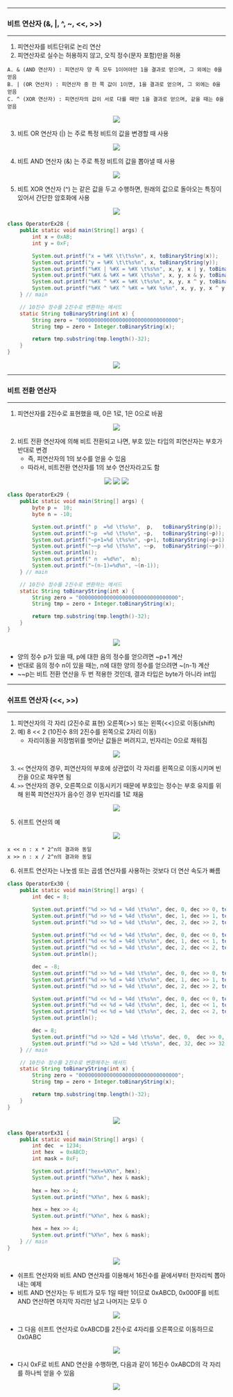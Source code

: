 -----
### 비트 연산자 (&, |, ^, ~, <<, >>)
-----
1. 피연산자를 비트단위로 논리 연산
2. 피연산자로 실수는 허용하지 않고, 오직 정수(문자 포함)만을 허용
```
A. & (AND 연산자) : 피연산자 양 족 모두 1이어야만 1을 결과로 얻으며, 그 외에는 0을 얻음
B. | (OR 연산자) : 피연산자 중 한 쪽 값이 1이면, 1을 결과로 얻으며, 그 외에는 0을 얻음
C. ^ (XOR 연산자) : 피연산자의 값이 서로 다를 때만 1을 결과로 얻으며, 같을 때는 0을 얻음
```
<div align="center">
<img src="https://github.com/sooyounghan/HTTP/assets/34672301/6bc135a2-0971-45d5-99a0-346948b87fe1">
</div>

3. 비트 OR 연산자 (|) 는 주로 특정 비트의 값을 변경할 때 사용
<div align="center">
<img src="https://github.com/sooyounghan/HTTP/assets/34672301/79d30d7f-b96c-4ce0-8878-bb3d6687d222">
</div>

4. 비트 AND 연산자 (&) 는 주로 특정 비트의 값을 뽑아낼 때 사용
<div align="center">
<img src="https://github.com/sooyounghan/HTTP/assets/34672301/51db3af9-5d4a-4ad2-a704-cfec502081cd">
</div>

5. 비트 XOR 연산자 (^) 는 같은 값을 두고 수행하면, 원래의 값으로 돌아오는 특징이 있어서 간단한 암호화에 사용
<div align="center">
<img src="https://github.com/sooyounghan/HTTP/assets/34672301/85450820-764c-4668-8344-dab0e07cd70b">
</div>

```java
class OperatorEx28 {
	public static void main(String[] args) { 
		int x = 0xAB;
		int y = 0xF;

		System.out.printf("x = %#X \t\t%s%n", x, toBinaryString(x));
		System.out.printf("y = %#X \t\t%s%n", x, toBinaryString(y));
		System.out.printf("%#X | %#X = %#X \t%s%n", x, y, x | y, toBinaryString(x | y));
		System.out.printf("%#X & %#X = %#X \t%s%n", x, y, x & y, toBinaryString(x & y));
		System.out.printf("%#X ^ %#X = %#X \t%s%n", x, y, x ^ y, toBinaryString(x ^ y));
		System.out.printf("%#X ^ %#X ^ %#X = %#X %s%n", x, y, y, x ^ y ^ y, toBinaryString(x ^ y ^ y));
	} // main

	// 10진수 정수를 2진수로 변환하는 메서드
	static String toBinaryString(int x) {
		String zero = "00000000000000000000000000000000";
		String tmp = zero + Integer.toBinaryString(x);

		return tmp.substring(tmp.length()-32);
	}
}
```
<div align="center">
<img src="https://github.com/sooyounghan/HTTP/assets/34672301/55516da1-9d5a-4ca9-a998-4ce69c1505bb">
</div>

-----
### 비트 전환 연산자
-----
1. 피연산자를 2진수로 표현했을 때, 0은 1로, 1은 0으로 바꿈
<div align="center">
<img src="https://github.com/sooyounghan/HTTP/assets/34672301/f05c45e9-b740-4cd6-8fa5-23c8de2e81e9">
</div>

2. 비트 전환 연산자에 의해 비트 전환되고 나면, 부호 있는 타입의 피연산자는 부호가 반대로 변경
   - 즉, 피연산자의 1의 보수를 얻을 수 있음
   - 따라서, 비트전환 연산자를 1의 보수 연산자라고도 함
<div align="center">
<img src="https://github.com/sooyounghan/HTTP/assets/34672301/56b74f95-a1f1-4b91-9ce5-f6f956b29ecd">
<img src="https://github.com/sooyounghan/HTTP/assets/34672301/38cd5f1e-2760-4d26-8a94-47494f059894">
<img src="https://github.com/sooyounghan/HTTP/assets/34672301/cd244743-1595-4772-90b8-968e558f76f5">
</div>

```java
class OperatorEx29 {
	public static void main(String[] args) {
		byte p =  10;
		byte n = -10;

		System.out.printf(" p  =%d \t%s%n",  p,   toBinaryString(p));
		System.out.printf("~p  =%d \t%s%n", ~p,   toBinaryString(~p));
		System.out.printf("~p+1=%d \t%s%n", ~p+1, toBinaryString(~p+1));
		System.out.printf("~~p =%d \t%s%n", ~~p,  toBinaryString(~~p));
		System.out.println();
		System.out.printf(" n  =%d%n",  n);	
		System.out.printf("~(n-1)=%d%n", ~(n-1));
	} // main

	// 10진수 정수를 2진수로 변환하는 메서드
	static String toBinaryString(int x) {
		String zero = "00000000000000000000000000000000";
		String tmp = zero + Integer.toBinaryString(x);

		return tmp.substring(tmp.length()-32);
	}
}
```
<div align="center">
<img src="https://github.com/sooyounghan/HTTP/assets/34672301/5c68019f-6062-4a72-bf20-f9f2e82628ce">
</div>

  - 양의 정수 p가 있을 때, p에 대한 음의 정수를 얻으려면 ~p+1 계산
  - 반대로 음의 정수 n이 있을 때는, n에 대한 양의 정수를 얻으려면 ~(n-1) 계산
  - ~~p는 비트 전환 연산을 두 번 적용한 것인데, 결과 타입은 byte가 아니라 int임

-----
### 쉬프트 연산자 (<<, >>)
-----
1. 피연산자의 각 자리 (2진수로 표현) 오른쪽(>>) 또는 왼쪽(<<)으로 이동(shift)
2. 예) 8 << 2 (10진수 8의 2진수를 왼쪽으로 2자리 이동)
   - 자리이동을 저장범위를 벗어난 값들은 버려지고, 빈자리는 0으로 채워짐
<div align="center">
<img src="https://github.com/sooyounghan/HTTP/assets/34672301/fa5c9ee3-3a5d-49ea-bf43-215b08430dfe">
</div>

3. ```<<``` 연산자의 경우, 피연산자의 부호에 상관없이 각 자리를 왼쪽으로 이동시키며 빈칸을 0으로 채우면 됨
4. ```>>``` 연산자의 경우, 오른쪽으로 이동시키기 때문에 부호있는 정수는 부호 유지를 위해 왼쪽 피연산자가 음수인 경우 빈자리를 1로 채움
<div align="center">
<img src="https://github.com/sooyounghan/HTTP/assets/34672301/d03c072b-d08d-44e6-b391-09ff9d8bdafb">
</div>   

5. 쉬프트 연산의 예
<div align="center">
<img src="https://github.com/sooyounghan/HTTP/assets/34672301/dc3cc47f-5728-4452-9de5-9abdc02a7d31">
</div>   

```
x << n : x * 2^n의 결과와 동일
x >> n : x / 2^n의 결과와 동일
```

6. 쉬프트 연산자는 나눗셈 또는 곱셈 연산자를 사용하는 것보다 더 연산 속도가 빠름

```java
class OperatorEx30 {
	public static void main(String[] args) {
		int dec = 8;

		System.out.printf("%d >> %d = %4d \t%s%n", dec, 0, dec >> 0, toBinaryString(dec >> 0));
		System.out.printf("%d >> %d = %4d \t%s%n", dec, 1, dec >> 1, toBinaryString(dec >> 1));
		System.out.printf("%d >> %d = %4d \t%s%n", dec, 2, dec >> 2, toBinaryString(dec >> 2));

		System.out.printf("%d << %d = %4d \t%s%n", dec, 0, dec << 0, toBinaryString(dec << 0));
		System.out.printf("%d << %d = %4d \t%s%n", dec, 1, dec << 1, toBinaryString(dec << 1));
		System.out.printf("%d << %d = %4d \t%s%n", dec, 2, dec << 2, toBinaryString(dec << 2));
		System.out.println();

		dec = -8;
		System.out.printf("%d >> %d = %4d \t%s%n", dec, 0, dec >> 0, toBinaryString(dec >> 0));
		System.out.printf("%d >> %d = %4d \t%s%n", dec, 1, dec >> 1, toBinaryString(dec >> 1));
		System.out.printf("%d >> %d = %4d \t%s%n", dec, 2, dec >> 2, toBinaryString(dec >> 2));

		System.out.printf("%d << %d = %4d \t%s%n", dec, 0, dec << 0, toBinaryString(dec << 0));
		System.out.printf("%d << %d = %4d \t%s%n", dec, 1, dec << 1, toBinaryString(dec << 1));
		System.out.printf("%d << %d = %4d \t%s%n", dec, 2, dec << 2, toBinaryString(dec << 2));
		System.out.println();

		dec = 8;
		System.out.printf("%d >> %2d = %4d \t%s%n", dec, 0,  dec >> 0,  toBinaryString(dec << 2));
		System.out.printf("%d >> %2d = %4d \t%s%n", dec, 32, dec >> 32, toBinaryString(dec << 2));
	} // main

	// 10진수 정수를 2진수로 변환해주는 메서드
	static String toBinaryString(int x) {
		String zero = "00000000000000000000000000000000";
		String tmp = zero + Integer.toBinaryString(x);

		return tmp.substring(tmp.length()-32);
	}
}
```
<div align="center">
<img src="https://github.com/sooyounghan/HTTP/assets/34672301/d9330419-398c-4ff8-83ff-4b72700f39ba">
</div>

```java
class OperatorEx31 {
	public static void main(String[] args) {
		int dec  = 1234; 
		int hex  = 0xABCD;
		int mask = 0xF;

		System.out.printf("hex=%X%n", hex);
		System.out.printf("%X%n", hex & mask);
		
		hex = hex >> 4;
		System.out.printf("%X%n", hex & mask);

		hex = hex >> 4;
		System.out.printf("%X%n", hex & mask);

		hex = hex >> 4;
		System.out.printf("%X%n", hex & mask);
	} // main
}
```
<div align="center">
<img src="https://github.com/sooyounghan/HTTP/assets/34672301/f6709c6d-8110-4769-8a16-b6c6380cbc9a">
</div>

  - 쉬프트 연산자와 비트 AND 연산자를 이용해서 16진수를 끝에서부터 한자리씩 뽑아내는 예제
  - 비트 AND 연산자는 두 비트가 모두 1일 때만 1이므로 0xABCD, 0x000F를 비트 AND 연산하면 마지막 자리만 남고 나머지는 모두 0
<div align="center">
<img src="https://github.com/sooyounghan/HTTP/assets/34672301/608e0453-519d-4e80-852f-abbe9198b05c">
</div>

  - 그 다음 쉬프트 연산자로 0xABCD를 2진수로 4자리를 오른쪽으로 이동하므로 0x0ABC
<div align="center">
<img src="https://github.com/sooyounghan/HTTP/assets/34672301/b8035d3e-a9a3-4021-b043-63988d102e58">
</div>

  - 다시 0xF로 비트 AND 연산을 수행하면, 다음과 같이 16진수 0xABCD의 각 자리를 하나씩 얻을 수 있음
<div align="center">
<img src="https://github.com/sooyounghan/HTTP/assets/34672301/3283aeec-175a-47c2-bca8-5bc3f15cfdb1">
</div>





